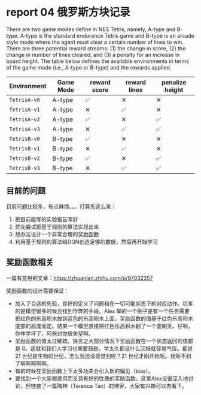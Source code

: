# report 04 俄罗斯方块记录

There are two game modes define in NES Tetris, namely, A-type and B-type. A-type is the standard endurance Tetris game and B-type is an arcade style mode where the agent must clear a certain number of lines to win. There are three potential reward streams: (1) the change in score, (2) the change in number of lines cleared, and (3) a penalty for an increase in board height. The table below defines the available environments in terms of the game mode (i.e., A-type or B-type) and the rewards applied.

| Environment  | Game Mode | reward score | reward lines | penalize height |
| ------------ | --------- | ------------ | ------------ | --------------- |
| `TetrisA-v0` | A-type    | ✅            | ✕            | ✕               |
| `TetrisA-v1` | A-type    | ✕            | ✅            | ✕               |
| `TetrisA-v2` | A-type    | ✅            | ✕            | ✅               |
| `TetrisA-v3` | A-type    | ✕            | ✅            | ✅               |
| `TetrisB-v0` | B-type    | ✅            | ✕            | ✕               |
| `TetrisB-v1` | B-type    | ✕            | ✅            | ✕               |
| `TetrisB-v2` | B-type    | ✅            | ✕            | ✅               |
| `TetrisB-v3` | B-type    | ✕            | ✅            | ✅               |

## 目前的问题

目前问题比较多，有点麻烦。。。打算先这么来：

1. 把目前能写的实验报告写好 
2. 优先尝试把基于规则的算法实现出来 
3. 想办法设计一个非常合理的奖励函数 
4. 利用基于规则的算法给DQN创造足够的数据，然后再开始学习

## 奖励函数相关

一篇有意思的文章：https://zhuanlan.zhihu.com/p/97032357



奖励函数的设计需要保证：

- 加入了合适的先验，良好的定义了问题和在一切可能状态下的对应动作。坑爹的是模型很多时候会找到作弊的手段。Alex 举的一个例子是有一个任务需要把红色的乐高积木放到蓝色的乐高积木上面，奖励函数的值基于红色乐高积木底部的高度而定。结果一个模型直接把红色乐高积木翻了一个底朝天。仔啊，你咋学坏了，阿爸对你很失望啊。
- 奖励函数的值太过稀疏。换言之大部分情况下奖励函数在一个状态返回的值都是 0。这就和我们人学习也需要鼓励，学太久都没什么回报就容易气馁。都说 21 世纪是生物的世纪，怎么我还没感觉到呢？21 世纪才刚开始呢。我等不到了啊啊啊啊啊。
- 有的时候在奖励函数上下太多功夫会引入新的偏见（bias）。
- 要找到一个大家都使用而又具有好的性质的奖励函数。这里Alex没很深入地讨论，但链接了一篇陶神（Terence Tao）的博客，大家有兴趣可以去看下。

